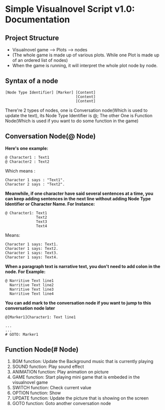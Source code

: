 # Simple Visualnovel Script v1.0: Documentation
## Project Structure
- Visualnovel game --> Plots --> nodes
- (The whole game is made up of various plots. While one Plot is made up of an ordered list of nodes)
- When the game is running, it will interpret the whole plot node by node.

## Syntax of a node
```
[Node Type Identifier] [Marker] [Content]
                                [Content]
                                [Content]
```
There're 2 types of nodes, one is Conversation node(Which is used to update the text), its Node Type Identifier is @; The other One is Function Node(Which is used if you want to do some function in the game)

## Conversation Node(@ Node)
**Here's one example:**
```
@ Character1 : Text1
@ Character2 : Text2
```
Which means :
```
Character 1 says : "Text1".
Character 2 says : "Text2".
```
**Meanwhile, if one character have said several sentences at a time, you can keep adding sentences in the next line without adding Node Type Identifier or Character Name. For Instance:**
```
@ Character1: Text1
              Text2
              Text3
              Text4
```
Means:
```
Character 1 says: Text1.
Character 1 says: Text2.
Character 1 says: Text3.
Character 1 says: Text4.
```
**When a paragraph text is narrative text, you don't need to add colon in the node. For Example:**
```
@ Narritive Text line1
  Narritive Text line2
  Narritive Text line3
  Narritive Text line4
```

**You can add mark to the conversation node if you want to jump to this conversation node later**

```
@[Marker1]Character1: Text line1

...
...
# GOTO: Marker1
```

## Function Node(# Node)
1. BGM function: Update the Background music that is currently playing
2. SOUND function: Play sound effect
3. ANIMATION function: Play animation on picture
4. GAME function: Start playing mini game that is embeded in the visualnovel game
5. SWITCH function: Check current value
6. OPTION function: Show 
7. UPDATE function: Update the picture that is showing on the screen
8. GOTO function: Goto another conversation node
